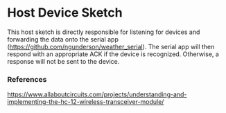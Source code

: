 # Host Device Sketch
This host sketch is directly responsible for listening for devices and forwarding the data onto the serial app (https://github.com/ngunderson/weather_serial). The serial app will then respond with an appropriate ACK if the device is recognized. Otherwise, a response will not be sent to the device.


### References
https://www.allaboutcircuits.com/projects/understanding-and-implementing-the-hc-12-wireless-transceiver-module/